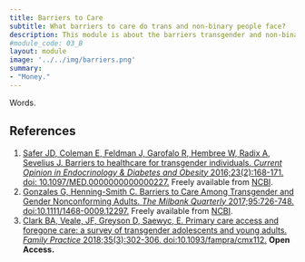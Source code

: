 ```yaml
---
title: Barriers to Care
subtitle: What barriers to care do trans and non-binary people face?
description: This module is about the barriers transgender and non-binary people face obtaining healthcare.
#module_code: 03_B
layout: module
image: '../../img/barriers.png'
summary:
- "Money."
---
```


Words.

## References
1. [Safer JD, Coleman E, Feldman J, Garofalo R, Hembree W, Radix A, Sevelius J. Barriers to healthcare for transgender individuals. *Current Opinion in Endocrinology & Diabetes and Obesity* 2016;23(2):168-171. doi: 10.1097/MED.0000000000000227.](https://doi.org/10.1097/MED.0000000000000227) Freely available from [NCBI](https://www.ncbi.nlm.nih.gov/pmc/articles/PMC4802845/).
2. [Gonzales G, Henning-Smith C. Barriers to Care Among Transgender and Gender Nonconforming Adults. *The Milbank Quarterly* 2017;95:726-748. doi:10.1111/1468-0009.12297.](https://doi.org/10.1111/1468-0009.12297) Freely available from [NCBI](https://www.ncbi.nlm.nih.gov/pmc/articles/PMC5723709/).
3. [Clark BA, Veale, JF, Greyson D, Saewyc, E. Primary care access and foregone care: a survey of transgender adolescents and young adults. *Family Practice* 2018;35(3):302-306. doi:10.1093/fampra/cmx112.](https://doi.org/10.1093/fampra/cmx112) **Open Access.**

